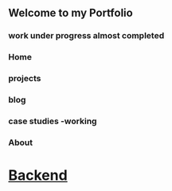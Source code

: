 ## Welcome to my Portfolio

### work under progress almost completed

### Home
### projects
### blog
### case studies -working
### About 

# [Backend](https://github.com/AjayShukla007?tab=repositories)